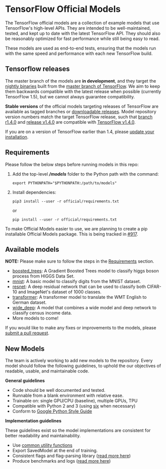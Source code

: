# TensorFlow Official Models

The TensorFlow official models are a collection of example models that use TensorFlow's high-level APIs. They are intended to be well-maintained, tested, and kept up to date with the latest TensorFlow API. They should also be reasonably optimized for fast performance while still being easy to read.

These models are used as end-to-end tests, ensuring that the models run with the same speed and performance with each new TensorFlow build.

## Tensorflow releases
The master branch of the models are **in development**, and they target the [nightly binaries](https://github.com/tensorflow/tensorflow#installation) built from the [master branch of TensorFlow](https://github.com/tensorflow/tensorflow/tree/master). We aim to keep them backwards compatible with the latest release when possible (currently TensorFlow 1.5), but we cannot always guarantee compatibility.

**Stable versions** of the official models targeting releases of TensorFlow are available as tagged branches or [downloadable releases](https://github.com/tensorflow/models/releases). Model repository version numbers match the target TensorFlow release, such that [branch r1.4.0](https://github.com/tensorflow/models/tree/r1.4.0) and [release v1.4.0](https://github.com/tensorflow/models/releases/tag/v1.4.0) are compatible with [TensorFlow v1.4.0](https://github.com/tensorflow/tensorflow/releases/tag/v1.4.0).

If you are on a version of TensorFlow earlier than 1.4, please [update your installation](https://www.tensorflow.org/install/).

## Requirements
Please follow the below steps before running models in this repo:

1. Add the top-level ***/models*** folder to the Python path with the command:
   ```
   export PYTHONPATH="$PYTHONPATH:/path/to/models"
   ```
2. Install dependencies:
   ```
   pip3 install --user -r official/requirements.txt
   ```
   or
   ```
   pip install --user -r official/requirements.txt
   ```


To make Official Models easier to use, we are planning to create a pip installable Official Models package. This is being tracked in [#917](https://github.com/tensorflow/models/issues/917).


## Available models

**NOTE:** Please make sure to follow the steps in the [Requirements](#requirements) section.

* [boosted_trees](boosted_trees): A Gradient Boosted Trees model to classify higgs boson process from HIGGS Data Set.
* [mnist](mnist): A basic model to classify digits from the MNIST dataset.
* [resnet](resnet): A deep residual network that can be used to classify both CIFAR-10 and ImageNet's dataset of 1000 classes.
* [transformer](transformer): A transformer model to translate the WMT English to German dataset.
* [wide_deep](wide_deep): A model that combines a wide model and deep network to classify census income data.
* More models to come!

If you would like to make any fixes or improvements to the models, please [submit a pull request](https://github.com/tensorflow/models/compare).

## New Models

The team is actively working to add new models to the repository. Every model should follow the following guidelines, to uphold the
our objectives of readable, usable, and maintainable code.

**General guidelines**
* Code should be well documented and tested.
* Runnable from a blank environment with relative ease.
* Trainable on: single GPU/CPU (baseline), multiple GPUs, TPU
* Compatible with Python 2 and 3 (using [six](https://pythonhosted.org/six/) when necessary)
* Conform to [Google Python Style Guide](https://github.com/google/styleguide/blob/gh-pages/pyguide.md)

**Implementation guidelines**

These guidelines exist so the model implementations are consistent for better readability and maintainability.

* Use [common utility functions](utils)
* Export SavedModel at the end of training.
* Consistent flags and flag-parsing library ([read more here](utils/flags/guidelines.md))
* Produce benchmarks and logs ([read more here](utils/logs/guidelines.md))
